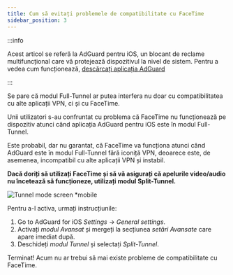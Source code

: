 ```yaml
---
title: Cum să evitați problemele de compatibilitate cu FaceTime
sidebar_position: 3
---
```


:::info

Acest articol se referă la AdGuard pentru iOS, un blocant de reclame multifuncțional care vă protejează dispozitivul la nivel de sistem. Pentru a vedea cum funcționează, [descărcați aplicația AdGuard](https://agrd.io/download-kb-adblock)

:::

Se pare că modul Full-Tunnel ar putea interfera nu doar cu compatibilitatea cu alte aplicații VPN, ci și cu FaceTime.

Unii utilizatori s-au confruntat cu problema că FaceTime nu funcționează pe dispozitiv atunci când aplicația AdGuard pentru iOS este în modul Full-Tunnel.

Este probabil, dar nu garantat, că FaceTime va funcționa atunci când AdGuard este în modul Full-Tunnel fără iconiță VPN, deoarece este, de asemenea, incompatibil cu alte aplicații VPN și instabil.

**Dacă doriți să utilizați FaceTime și să vă asigurați că apelurile video/audio nu încetează să funcționeze, utilizați modul Split-Tunnel.**

![Tunnel mode screen *mobile](https://cdn.adtidy.org/public/Adguard/kb/newscreenshots/Ru/iOS/tunnel-mode.PNG?!)

Pentru a-l activa, urmați instrucțiunile:

1. Go to AdGuard for iOS *Settings* → *General settings*.
2. Activați *modul Avansat* și mergeți la secțiunea *setări Avansate* care apare imediat după.
3. Deschideți *modul Tunnel* și selectați *Split-Tunnel*.

Terminat! Acum nu ar trebui să mai existe probleme de compatibilitate cu FaceTime.

